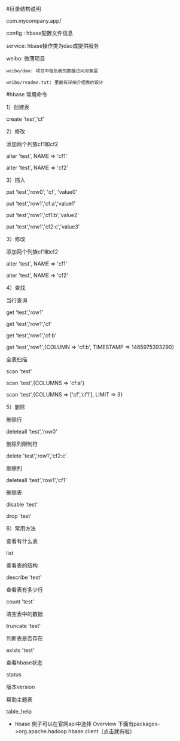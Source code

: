 #目录结构说明

com.mycompany.app/

config : hbase配置文件信息

service: hbase操作类为dao成提供服务

weibo:   微薄项目

    weibo/dao: 项目中每张表的数据访问对象层

    weibo/readme.txt: 里面有详细介绍表的设计

#hbase 常用命令

1）创建表

create 'test','cf'

2）修改

添加两个列族cf1和cf2

alter 'test', NAME => 'cf1'

alter 'test', NAME => 'cf2'

3）插入

put 'test','row0', 'cf', 'value0'

put 'test','row1','cf:a','value1'

put 'test','row1','cf1:b','value2'

put 'test','row1','cf2:c','value3'

3）修改

添加两个列族cf1和cf2

alter 'test', NAME => 'cf1'

alter 'test', NAME => 'cf2'

4）查找

当行查询

get 'test','row1'

get 'test','row1','cf'

get 'test','row1','cf:b'

get 'test','row1',{COLUMN => 'cf:b', TIMESTAMP => 1465975393290}

全表扫描

scan 'test'

scan 'test',{COLUMNS => 'cf:a'}

scan 'test',{COLUMNS => ['cf','cf1'], LIMIT => 3}

5）删除

删除行

deleteall 'test','row0'

删除列限制符

delete 'test','row1','cf2:c'

删除列

deleteall 'test','row1','cf1'

删除表

disable 'test'

drop 'test'

6）常用方法

查看有什么表

list

查看表的结构

describe 'test'

查看表有多少行

count 'test'

清空表中的数据

truncate 'test'

判断表是否存在

exists 'test'

查看hbase状态

status

版本version

帮助主题表

table_help

* hbase 例子可以在官网api中选择 Overview 下面有packages->org.apache.hadoop.hbase.client（点击就有啦）



